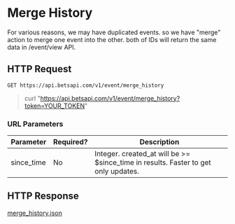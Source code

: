 # Merge History

For various reasons, we may have duplicated events. so we have "merge" action to merge one event into the other.
both of IDs will return the same data in /event/view API.

## HTTP Request

`GET https://api.betsapi.com/v1/event/merge_history`

> curl "https://api.betsapi.com/v1/event/merge_history?token=YOUR_TOKEN"

### URL Parameters

Parameter | Required? | Description
--------- | ------- | -----------
since_time | No | Integer. created_at will be >= $since_time in results. Faster to get only updates.

## HTTP Response

<a href="../samples/merge_history.json" target="_blank">merge_history.json</a>

